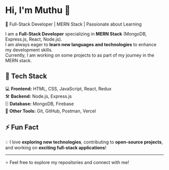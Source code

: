 # Hi, I'm Muthu 👋  

🚀 Full-Stack Developer | MERN Stack | Passionate about Learning  

I am a **Full-Stack Developer** specializing in **MERN Stack** (MongoDB, Express.js, React, Node.js).  
I am always eager to **learn new languages and technologies** to enhance my development skills.  
Currently, I am working on some projects to as part of my journey in the MERN stack.  

## 🚀 Tech Stack  
💻 **Frontend:** HTML, CSS, JavaScript, React, Redux  
🛠 **Backend:** Node.js, Express.js  
🗄 **Database:** MongoDB, Firebase  
🎨 **Other Tools:** Git, GitHub, Postman, Vercel  


## ⚡ Fun Fact  
💡 I love **exploring new technologies**, contributing to **open-source projects**, and working on **exciting full-stack applications**!  

---  

⭐️ Feel free to explore my repositories and connect with me!  


